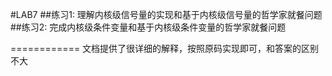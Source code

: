 #LAB7
##练习1: 理解内核级信号量的实现和基于内核级信号量的哲学家就餐问题
##练习2: 完成内核级条件变量和基于内核级条件变量的哲学家就餐问题


============
文档提供了很详细的解释，按照原码实现即可，和答案的区别不大